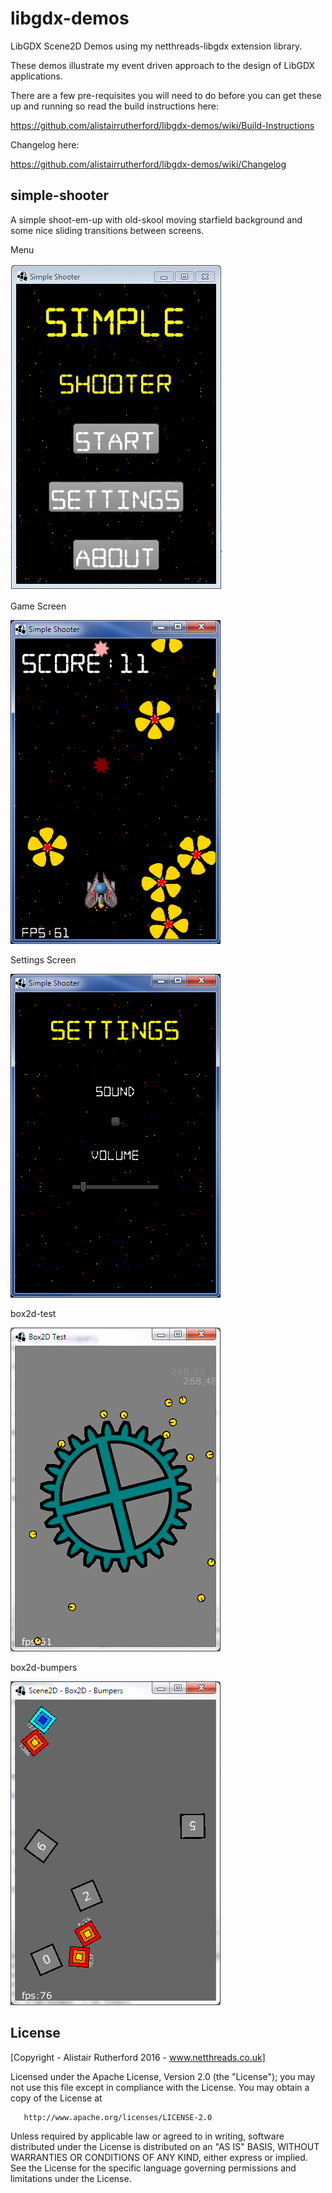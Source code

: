 libgdx-demos
============

LibGDX Scene2D Demos using my netthreads-libgdx extension library.

These demos illustrate my event driven approach to the design of LibGDX applications.

There are a few pre-requisites you will need to do before you can get these up and running so read the build instructions here:

https://github.com/alistairrutherford/libgdx-demos/wiki/Build-Instructions


Changelog here:

https://github.com/alistairrutherford/libgdx-demos/wiki/Changelog

simple-shooter
--------------

A simple shoot-em-up with old-skool moving starfield background and some nice sliding transitions between screens.

Menu

![Demo](https://github.com/alistairrutherford/images/raw/master/simple-shooter-menu.gif) 

Game Screen

![Demo](https://github.com/alistairrutherford/images/raw/master/simple-shooter2.png)

Settings Screen

![Demo](https://github.com/alistairrutherford/images/raw/master/simple-shooter3.png)

box2d-test

![Demo](https://github.com/alistairrutherford/images/raw/master/box2d1.png) 

box2d-bumpers

![Demo](https://github.com/alistairrutherford/images/raw/master/box2dbumpers1.png) 


License
--------
[Copyright - Alistair Rutherford 2016 - www.netthreads.co.uk]

Licensed under the Apache License, Version 2.0 (the "License");
   you may not use this file except in compliance with the License.
   You may obtain a copy of the License at

       http://www.apache.org/licenses/LICENSE-2.0

   Unless required by applicable law or agreed to in writing, software
   distributed under the License is distributed on an "AS IS" BASIS,
   WITHOUT WARRANTIES OR CONDITIONS OF ANY KIND, either express or implied.
   See the License for the specific language governing permissions and
   limitations under the License.
